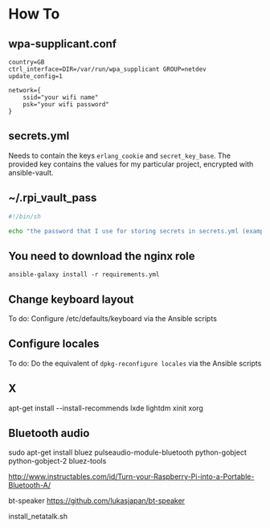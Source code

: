 # How To

## wpa-supplicant.conf

```
country=GB
ctrl_interface=DIR=/var/run/wpa_supplicant GROUP=netdev
update_config=1

network={
    ssid="your wifi name"
    psk="your wifi password"
}
```

## secrets.yml

Needs to contain the keys `erlang_cookie` and `secret_key_base`. The provided
key contains the values for my particular project, encrypted with ansible-vault.

## ~/.rpi_vault_pass

```sh
#!/bin/sh

echo "the password that I use for storing secrets in secrets.yml (example)"
```

## You need to download the nginx role

`ansible-galaxy install -r requirements.yml`

## Change keyboard layout

To do: Configure /etc/defaults/keyboard via the Ansible scripts

## Configure locales

To do: Do the equivalent of `dpkg-reconfigure locales` via the Ansible scripts

## X

apt-get install --install-recommends lxde lightdm xinit xorg

## Bluetooth audio

sudo apt-get install bluez pulseaudio-module-bluetooth python-gobject python-gobject-2 bluez-tools

http://www.instructables.com/id/Turn-your-Raspberry-Pi-into-a-Portable-Bluetooth-A/

bt-speaker
https://github.com/lukasjapan/bt-speaker

install_netatalk.sh
